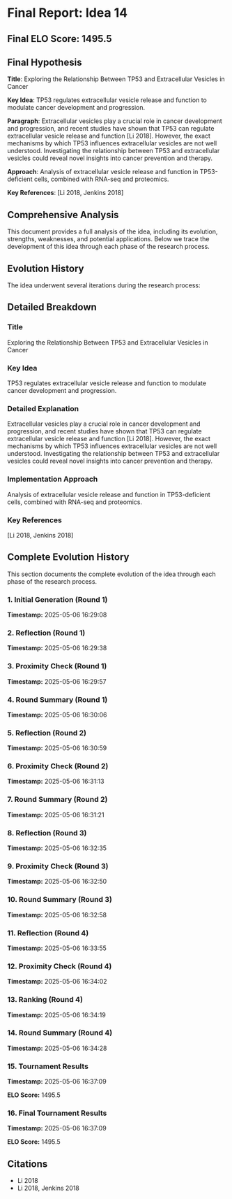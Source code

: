 # Final Report: Idea 14

## Final ELO Score: 1495.5

## Final Hypothesis

**Title**: Exploring the Relationship Between TP53 and Extracellular Vesicles in Cancer

**Key Idea**: TP53 regulates extracellular vesicle release and function to modulate cancer development and progression.

**Paragraph**: Extracellular vesicles play a crucial role in cancer development and progression, and recent studies have shown that TP53 can regulate extracellular vesicle release and function [Li 2018]. However, the exact mechanisms by which TP53 influences extracellular vesicles are not well understood. Investigating the relationship between TP53 and extracellular vesicles could reveal novel insights into cancer prevention and therapy.

**Approach**: Analysis of extracellular vesicle release and function in TP53-deficient cells, combined with RNA-seq and proteomics.

**Key References**: [Li 2018, Jenkins 2018]

## Comprehensive Analysis

This document provides a full analysis of the idea, including its evolution, strengths, weaknesses, and potential applications. Below we trace the development of this idea through each phase of the research process.

## Evolution History

The idea underwent several iterations during the research process:

## Detailed Breakdown

### Title

Exploring the Relationship Between TP53 and Extracellular Vesicles in Cancer

### Key Idea

TP53 regulates extracellular vesicle release and function to modulate cancer development and progression.

### Detailed Explanation

Extracellular vesicles play a crucial role in cancer development and progression, and recent studies have shown that TP53 can regulate extracellular vesicle release and function [Li 2018]. However, the exact mechanisms by which TP53 influences extracellular vesicles are not well understood. Investigating the relationship between TP53 and extracellular vesicles could reveal novel insights into cancer prevention and therapy.

### Implementation Approach

Analysis of extracellular vesicle release and function in TP53-deficient cells, combined with RNA-seq and proteomics.

### Key References

[Li 2018, Jenkins 2018]

## Complete Evolution History

This section documents the complete evolution of the idea through each phase of the research process.

### 1. Initial Generation (Round 1)
**Timestamp:** 2025-05-06 16:29:08



### 2. Reflection (Round 1)
**Timestamp:** 2025-05-06 16:29:38



### 3. Proximity Check (Round 1)
**Timestamp:** 2025-05-06 16:29:57



### 4. Round Summary (Round 1)
**Timestamp:** 2025-05-06 16:30:06



### 5. Reflection (Round 2)
**Timestamp:** 2025-05-06 16:30:59



### 6. Proximity Check (Round 2)
**Timestamp:** 2025-05-06 16:31:13



### 7. Round Summary (Round 2)
**Timestamp:** 2025-05-06 16:31:21



### 8. Reflection (Round 3)
**Timestamp:** 2025-05-06 16:32:35



### 9. Proximity Check (Round 3)
**Timestamp:** 2025-05-06 16:32:50



### 10. Round Summary (Round 3)
**Timestamp:** 2025-05-06 16:32:58



### 11. Reflection (Round 4)
**Timestamp:** 2025-05-06 16:33:55



### 12. Proximity Check (Round 4)
**Timestamp:** 2025-05-06 16:34:02



### 13. Ranking (Round 4)
**Timestamp:** 2025-05-06 16:34:19



### 14. Round Summary (Round 4)
**Timestamp:** 2025-05-06 16:34:28



### 15. Tournament Results
**Timestamp:** 2025-05-06 16:37:09

**ELO Score:** 1495.5



### 16. Final Tournament Results
**Timestamp:** 2025-05-06 16:37:09

**ELO Score:** 1495.5



## Citations

- Li 2018
- Li 2018, Jenkins 2018
